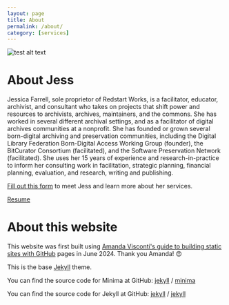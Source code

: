 ```yaml
---
layout: page
title: About
permalink: /about/
category: [services]
---
```

![test alt text](/RedstartWorks/images/jess-farrell-2021.jpeg)

# About Jess

Jessica Farrell, sole proprietor of Redstart Works, is a facilitator, educator, archivist, and consultant who takes on projects that shift power and resources to archivists, archives, maintainers, and the commons. She has worked in several different archival settings, and as a facilitator of digital archives communities at a nonprofit. She has founded or grown several born-digital archiving and preservation communities, including the Digital Library Federation Born-Digital Access Working Group (founder), the BitCurator Consortium (facilitated), and the Software Preservation Network (facilitated). She uses her 15 years of experience and research-in-practice to inform her consulting work in facilitation, strategic planning, financial planning, evaluation, and research, writing and publishing.

[Fill out this form](https://cryptpad.fr/form/#/2/form/view/5Fe4bFFpzqkE9Z8mO6Vl+Wx9G3aE9oNjgCpz5upf0r8/) to meet Jess and learn more about her services.

[Resume](https://cryptpad.fr/file/#/2/file/hSjpw6VQGxlbBHEZ334w8Jq7/)

# About this website
This website was first built using [Amanda Visconti's guide to building static sites with GitHub](https://programminghistorian.org/en/lessons/building-static-sites-with-jekyll-github-pages) pages in June 2024. Thank you Amanda! 😍

This is the base [Jekyll](https://jekyllrb.com/) theme. 

You can find the source code for Minima at GitHub:
[jekyll][jekyll-organization] /
[minima](https://github.com/jekyll/minima)

You can find the source code for Jekyll at GitHub:
[jekyll][jekyll-organization] /
[jekyll](https://github.com/jekyll/jekyll)


[jekyll-organization]: https://github.com/jekyll
